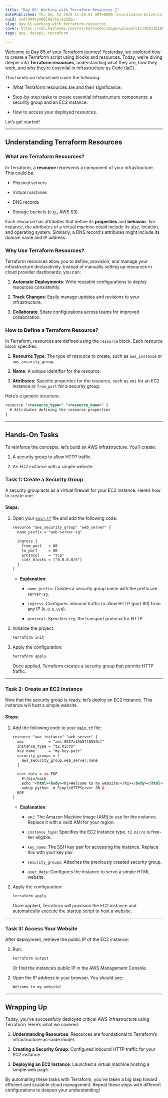 ```yaml
---
title: "Day 65: Working with Terraform Resources 🚀"
datePublished: Thu Dec 12 2024 11:40:51 GMT+0000 (Coordinated Universal Time)
cuid: cm4l9048y000108lbaja2ddqu
slug: day-65-working-with-terraform-resources
cover: https://cdn.hashnode.com/res/hashnode/image/upload/v1734003361892/5a32e676-f22f-494a-8f0d-70a97761e31a.webp
tags: aws, devops, terraform

---
```


Welcome to Day 65 of your Terraform journey! Yesterday, we explored how to create a Terraform script using blocks and resources. Today, we’re diving deeper into **Terraform resources**, understanding what they are, how they work, and why they’re essential in Infrastructure as Code (IaC).

This hands-on tutorial will cover the following:

* What Terraform resources are and their significance.
    
* Step-by-step tasks to create essential infrastructure components: a security group and an EC2 instance.
    
* How to access your deployed resources.
    

Let’s get started!

---

## Understanding Terraform Resources

### What are Terraform Resources?

In Terraform, a **resource** represents a component of your infrastructure. This could be:

* Physical servers
    
* Virtual machines
    
* DNS records
    
* Storage buckets (e.g., AWS S3)
    

Each resource has attributes that define its **properties** and **behavior**. For instance, the attributes of a virtual machine could include its size, location, and operating system. Similarly, a DNS record's attributes might include its domain name and IP address.

### Why Use Terraform Resources?

Terraform resources allow you to define, provision, and manage your infrastructure declaratively. Instead of manually setting up resources in cloud provider dashboards, you can:

1. **Automate Deployments**: Write reusable configurations to deploy resources consistently.
    
2. **Track Changes**: Easily manage updates and revisions to your infrastructure.
    
3. **Collaborate**: Share configurations across teams for improved collaboration.
    

### How to Define a Terraform Resource?

In Terraform, resources are defined using the `resource` block. Each resource block specifies:

1. **Resource Type**: The type of resource to create, such as `aws_instance` or `aws_security_group`.
    
2. **Name**: A unique identifier for the resource.
    
3. **Attributes**: Specific properties for the resource, such as `ami` for an EC2 instance or `from_port` for a security group.
    

Here’s a generic structure:

```xml
resource "<resource_type>" "<resource_name>" {
  # Attributes defining the resource properties
}
```

---

## Hands-On Tasks

To reinforce the concepts, let’s build an AWS infrastructure. You’ll create:

1. A security group to allow HTTP traffic.
    
2. An EC2 instance with a simple website.
    

### **Task 1: Create a Security Group**

A security group acts as a virtual firewall for your EC2 instance. Here’s how to create one:

#### Steps:

1. Open your [`main.tf`](http://main.tf) file and add the following code:
    
    ```xml
    resource "aws_security_group" "web_server" {
      name_prefix = "web-server-sg"
    
      ingress {
        from_port   = 80
        to_port     = 80
        protocol    = "tcp"
        cidr_blocks = ["0.0.0.0/0"]
      }
    }
    ```
    
    * **Explanation**:
        
        * `name_prefix`: Creates a security group name with the prefix `web-server-sg`.
            
        * `ingress`: Configures inbound traffic to allow HTTP (port 80) from any IP (`0.0.0.0/0`).
            
        * `protocol`: Specifies `tcp`, the transport protocol for HTTP.
            
2. Initialize the project:
    
    ```bash
    terraform init
    ```
    
3. Apply the configuration:
    
    ```bash
    terraform apply
    ```
    
    Once applied, Terraform creates a security group that permits HTTP traffic.
    

---

### **Task 2: Create an EC2 Instance**

Now that the security group is ready, let’s deploy an EC2 instance. This instance will host a simple website.

#### Steps:

1. Add the following code to your [`main.tf`](http://main.tf) file:
    
    ```xml
    resource "aws_instance" "web_server" {
      ami           = "ami-0557a15b87f6559cf"
      instance_type = "t2.micro"
      key_name      = "my-key-pair"
      security_groups = [
        aws_security_group.web_server.name
      ]
    
      user_data = <<-EOF
        #!/bin/bash
        echo "<html><body><h1>Welcome to my website!</h1></body></html>" > index.html
        nohup python -m SimpleHTTPServer 80 &
      EOF
    }
    ```
    
    * **Explanation**:
        
        * `ami`: The Amazon Machine Image (AMI) to use for the instance. Replace it with a valid AMI for your region.
            
        * `instance_type`: Specifies the EC2 instance type. `t2.micro` is free-tier eligible.
            
        * `key_name`: The SSH key pair for accessing the instance. Replace this with your key pair.
            
        * `security_groups`: Attaches the previously created security group.
            
        * `user_data`: Configures the instance to serve a simple HTML website.
            
2. Apply the configuration:
    
    ```bash
    terraform apply
    ```
    
    Once applied, Terraform will provision the EC2 instance and automatically execute the startup script to host a website.
    

---

### **Task 3: Access Your Website**

After deployment, retrieve the public IP of the EC2 instance:

1. Run:
    
    ```bash
    terraform output
    ```
    
    Or find the instance’s public IP in the AWS Management Console.
    
2. Open the IP address in your browser. You should see:
    
    ```xml
    Welcome to my website!
    ```
    

---

## Wrapping Up

Today, you’ve successfully deployed critical AWS infrastructure using Terraform. Here’s what we covered:

1. **Understanding Resources**: Resources are foundational to Terraform’s infrastructure-as-code model.
    
2. **Creating a Security Group**: Configured inbound HTTP traffic for your EC2 instance.
    
3. **Deploying an EC2 Instance**: Launched a virtual machine hosting a simple web page.
    

By automating these tasks with Terraform, you’ve taken a big step toward efficient and scalable cloud management. Repeat these steps with different configurations to deepen your understanding!